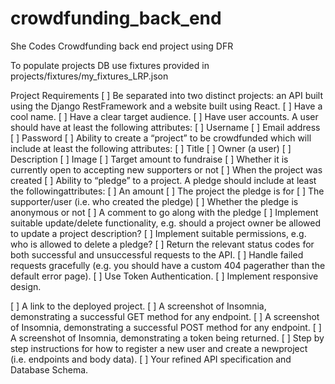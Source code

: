 # crowdfunding_back_end
She Codes Crowdfunding back end project using DFR

To populate projects DB use fixtures provided in projects/fixtures/my_fixtures_LRP.json


Project Requirements
[ ] Be separated into two distinct projects: an API built using the Django RestFramework and a website built using React.
[ ] Have a cool name.
[ ] Have a clear target audience.
[ ] Have user accounts. A user should have at least the following attributes:
    [ ] Username
    [ ] Email address
    [ ] Password
[ ] Ability to create a “project” to be crowdfunded which will include at least the following attributes:
    [ ] Title
    [ ] Owner (a user)
    [ ] Description
    [ ] Image
    [ ] Target amount to fundraise
    [ ] Whether it is currently open to accepting new supporters or not
    [ ] When the project was created
[ ] Ability to “pledge” to a project. A pledge should include at least the followingattributes:
    [ ] An amount
    [ ] The project the pledge is for
    [ ] The supporter/user (i.e. who created the pledge)
    [ ] Whether the pledge is anonymous or not
    [ ] A comment to go along with the pledge
[ ] Implement suitable update/delete functionality, e.g. should a project owner be allowed to update a project description?
[ ] Implement suitable permissions, e.g. who is allowed to delete a pledge?
[ ] Return the relevant status codes for both successful and unsuccessful requests to the API.
[ ] Handle failed requests gracefully (e.g. you should have a custom 404 pagerather than the default error page).
[ ] Use Token Authentication.
[ ] Implement responsive design.



[ ] A link to the deployed project.
[ ] A screenshot of Insomnia, demonstrating a successful GET method for any endpoint.
[ ] A screenshot of Insomnia, demonstrating a successful POST method for any endpoint.
[ ] A screenshot of Insomnia, demonstrating a token being returned.
[ ] Step by step instructions for how to register a new user and create a newproject (i.e. endpoints and body data).
[ ] Your refined API specification and Database Schema.